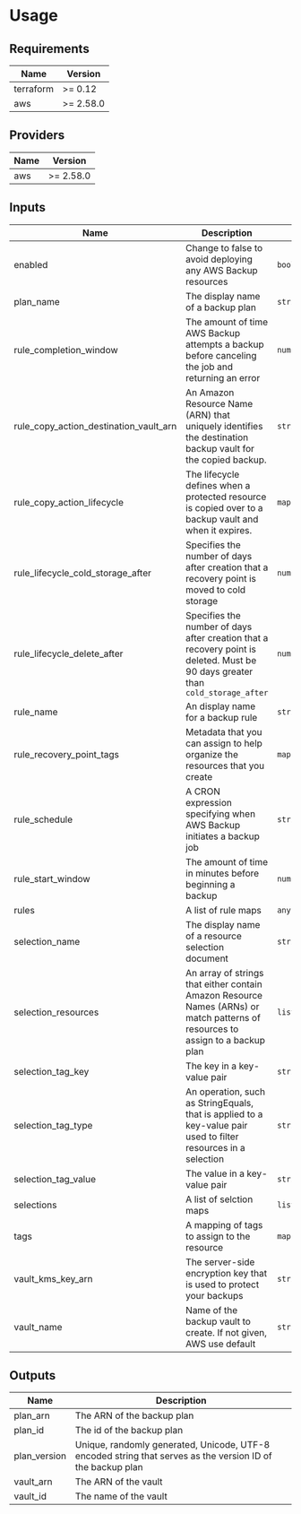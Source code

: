 # Usage
<!--- BEGIN_TF_DOCS --->
## Requirements

| Name | Version |
|------|---------|
| terraform | >= 0.12 |
| aws | >= 2.58.0 |

## Providers

| Name | Version |
|------|---------|
| aws | >= 2.58.0 |

## Inputs

| Name | Description | Type | Default | Required |
|------|-------------|------|---------|:--------:|
| enabled | Change to false to avoid deploying any AWS Backup resources | `bool` | `true` | no |
| plan\_name | The display name of a backup plan | `string` | n/a | yes |
| rule\_completion\_window | The amount of time AWS Backup attempts a backup before canceling the job and returning an error | `number` | `null` | no |
| rule\_copy\_action\_destination\_vault\_arn | An Amazon Resource Name (ARN) that uniquely identifies the destination backup vault for the copied backup. | `string` | `null` | no |
| rule\_copy\_action\_lifecycle | The lifecycle defines when a protected resource is copied over to a backup vault and when it expires. | `map` | `{}` | no |
| rule\_lifecycle\_cold\_storage\_after | Specifies the number of days after creation that a recovery point is moved to cold storage | `number` | `null` | no |
| rule\_lifecycle\_delete\_after | Specifies the number of days after creation that a recovery point is deleted. Must be 90 days greater than `cold_storage_after` | `number` | `null` | no |
| rule\_name | An display name for a backup rule | `string` | `null` | no |
| rule\_recovery\_point\_tags | Metadata that you can assign to help organize the resources that you create | `map(string)` | `{}` | no |
| rule\_schedule | A CRON expression specifying when AWS Backup initiates a backup job | `string` | `null` | no |
| rule\_start\_window | The amount of time in minutes before beginning a backup | `number` | `null` | no |
| rules | A list of rule maps | `any` | `[]` | no |
| selection\_name | The display name of a resource selection document | `string` | `null` | no |
| selection\_resources | An array of strings that either contain Amazon Resource Names (ARNs) or match patterns of resources to assign to a backup plan | `list` | `[]` | no |
| selection\_tag\_key | The key in a key-value pair | `string` | `null` | no |
| selection\_tag\_type | An operation, such as StringEquals, that is applied to a key-value pair used to filter resources in a selection | `string` | `null` | no |
| selection\_tag\_value | The value in a key-value pair | `string` | `null` | no |
| selections | A list of selction maps | `list` | `[]` | no |
| tags | A mapping of tags to assign to the resource | `map(string)` | `{}` | no |
| vault\_kms\_key\_arn | The server-side encryption key that is used to protect your backups | `string` | `null` | no |
| vault\_name | Name of the backup vault to create. If not given, AWS use default | `string` | `null` | no |

## Outputs

| Name | Description |
|------|-------------|
| plan\_arn | The ARN of the backup plan |
| plan\_id | The id of the backup plan |
| plan\_version | Unique, randomly generated, Unicode, UTF-8 encoded string that serves as the version ID of the backup plan |
| vault\_arn | The ARN of the vault |
| vault\_id | The name of the vault |

<!--- END_TF_DOCS --->
